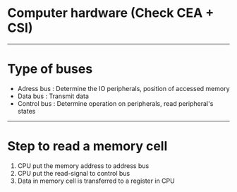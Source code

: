 # Computer hardware (Check CEA + CSI)

----
# Type of buses

* Adress bus : Determine the IO peripherals, position of accessed memory
* Data bus : Transmit data
* Control bus : Determine operation on peripherals, read peripheral's states

----
# Step to read a memory cell
1. CPU put the memory address to address bus
2. CPU put the read-signal to control bus
3. Data in memory cell is transferred to a register in CPU
